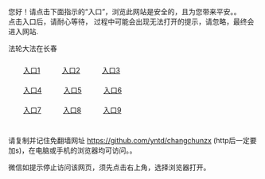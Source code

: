 您好！请点击下面指示的“入口”，浏览此网站是安全的，且为您带来平安。。 <br/>
点击入口后，请耐心等待， 过程中可能会出现无法打开的提示，请忽略，最终会进入网站. </br>

法轮大法在长春<br/>
<div style="padding:10px"><a style="margin:20px" target="_blank" href="https://d126c39jec0bnq.cloudfront.net/2Qpsp?nakwl" id="ccLink1" rel="nofollow">入口1</a> <a target="_blank" style="margin:20px" href="https://d23cm6jtisnaen.cloudfront.net/2Qpsp?vqcczxb" id="ccLink2" rel="nofollow">入口2</a> <a style="margin:20px" target="_blank" href="https://dzi4c5q9y3ukb.cloudfront.net/2Qpsp?pwday" id="ccLink3" rel="nofollow">入口3</a></div>

<div style="padding:10px" ><a style="margin:20px" target="_blank" href="https://d126c39jec0bnq.cloudfront.net/2Qpsp?nakwl" id="ccLink4" rel="nofollow">入口4</a> <a style="margin:20px" href="https://d23cm6jtisnaen.cloudfront.net/2Qpsp?vqcczxb" target="_blank" id="ccLink5" rel="nofollow">入口5</a> <a style="margin:20px" href="https://dzi4c5q9y3ukb.cloudfront.net/2Qpsp?pwday" target="_blank" id="ccLink6" rel="nofollow">入口6</a></div>

<div style="padding:10px"><a style="margin:20px" target="_blank" href="https://d126c39jec0bnq.cloudfront.net/2Qpsp?nakwl" id="ccLink7" rel="nofollow">入口7</a> <a style="margin:20px" href="https://d23cm6jtisnaen.cloudfront.net/2Qpsp?vqcczxb" target="_blank" id="ccLink8" rel="nofollow">入口8</a> <a style="margin:20px" target="_blank" href="https://dzi4c5q9y3ukb.cloudfront.net/2Qpsp?pwday" id="ccLink9" rel="nofollow">入口9</a></div>

<br/>



请复制并记住免翻墙网址 https://github.com/yntd/changchunzx (http后一定要加s)，在电脑或手机的浏览器均可访问。。<br/>

微信如提示停止访问该网页，须先点击右上角，选择浏览器打开。
